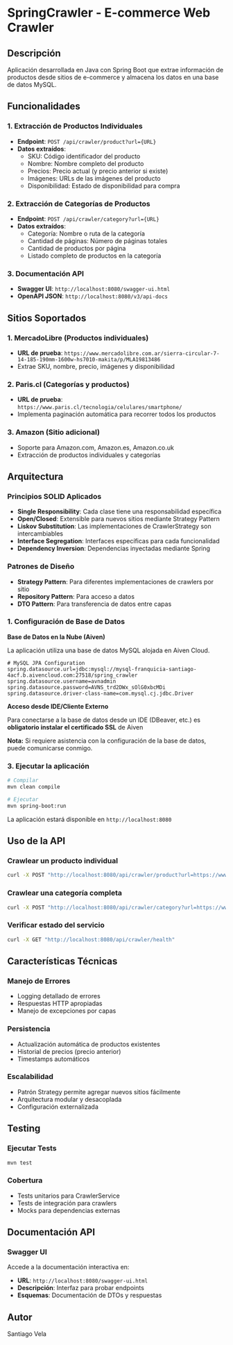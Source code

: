 # SpringCrawler - E-commerce Web Crawler

## Descripción
Aplicación desarrollada en Java con Spring Boot que extrae información de productos desde sitios de e-commerce y almacena los datos en una base de datos MySQL.

## Funcionalidades

### 1. Extracción de Productos Individuales
- **Endpoint**: `POST /api/crawler/product?url={URL}`
- **Datos extraídos**:
  - SKU: Código identificador del producto
  - Nombre: Nombre completo del producto
  - Precios: Precio actual (y precio anterior si existe)
  - Imágenes: URLs de las imágenes del producto
  - Disponibilidad: Estado de disponibilidad para compra

### 2. Extracción de Categorías de Productos
- **Endpoint**: `POST /api/crawler/category?url={URL}`
- **Datos extraídos**:
  - Categoría: Nombre o ruta de la categoría
  - Cantidad de páginas: Número de páginas totales
  - Cantidad de productos por página
  - Listado completo de productos en la categoría

### 3. Documentación API
- **Swagger UI**: `http://localhost:8080/swagger-ui.html`
- **OpenAPI JSON**: `http://localhost:8080/v3/api-docs`

## Sitios Soportados

### 1. MercadoLibre (Productos individuales)
- **URL de prueba**: `https://www.mercadolibre.com.ar/sierra-circular-7-14-185-190mm-1600w-hs7010-makita/p/MLA19813486`
- Extrae SKU, nombre, precio, imágenes y disponibilidad

### 2. Paris.cl (Categorías y productos)
- **URL de prueba**: `https://www.paris.cl/tecnologia/celulares/smartphone/`
- Implementa paginación automática para recorrer todos los productos

### 3. Amazon (Sitio adicional)
- Soporte para Amazon.com, Amazon.es, Amazon.co.uk
- Extracción de productos individuales y categorías

## Arquitectura

### Principios SOLID Aplicados
- **Single Responsibility**: Cada clase tiene una responsabilidad específica
- **Open/Closed**: Extensible para nuevos sitios mediante Strategy Pattern
- **Liskov Substitution**: Las implementaciones de CrawlerStrategy son intercambiables
- **Interface Segregation**: Interfaces específicas para cada funcionalidad
- **Dependency Inversion**: Dependencias inyectadas mediante Spring

### Patrones de Diseño
- **Strategy Pattern**: Para diferentes implementaciones de crawlers por sitio
- **Repository Pattern**: Para acceso a datos
- **DTO Pattern**: Para transferencia de datos entre capas





### 1. Configuración de Base de Datos

**Base de Datos en la Nube (Aiven)**

La aplicación utiliza una base de datos MySQL alojada en Aiven Cloud.

```properties
# MySQL JPA Configuration
spring.datasource.url=jdbc:mysql://mysql-franquicia-santiago-4acf.b.aivencloud.com:27518/spring_crawler
spring.datasource.username=avnadmin
spring.datasource.password=AVNS_trd2DWx_sOlG0xbcMDi
spring.datasource.driver-class-name=com.mysql.cj.jdbc.Driver
```

**Acceso desde IDE/Cliente Externo**

Para conectarse a la base de datos desde un IDE (DBeaver, etc.) es **obligatorio instalar el certificado SSL** de Aiven

**Nota:** Si requiere asistencia con la configuración de la base de datos, puede comunicarse conmigo.

### 3. Ejecutar la aplicación
```bash
# Compilar
mvn clean compile

# Ejecutar
mvn spring-boot:run
```

La aplicación estará disponible en `http://localhost:8080`

## Uso de la API

### Crawlear un producto individual
```bash
curl -X POST "http://localhost:8080/api/crawler/product?url=https://www.mercadolibre.com.ar/sierra-circular-7-14-185-190mm-1600w-hs7010-makita/p/MLA19813486"
```

### Crawlear una categoría completa
```bash
curl -X POST "http://localhost:8080/api/crawler/category?url=https://www.paris.cl/tecnologia/celulares/smartphone/"
```

### Verificar estado del servicio
```bash
curl -X GET "http://localhost:8080/api/crawler/health"
```


## Características Técnicas

### Manejo de Errores
- Logging detallado de errores
- Respuestas HTTP apropiadas
- Manejo de excepciones por capas

### Persistencia
- Actualización automática de productos existentes
- Historial de precios (precio anterior)
- Timestamps automáticos

### Escalabilidad
- Patrón Strategy permite agregar nuevos sitios fácilmente
- Arquitectura modular y desacoplada
- Configuración externalizada

## Testing

### Ejecutar Tests
```bash
mvn test
```

### Cobertura
- Tests unitarios para CrawlerService
- Tests de integración para crawlers
- Mocks para dependencias externas

## Documentación API

### Swagger UI
Accede a la documentación interactiva en:
- **URL**: `http://localhost:8080/swagger-ui.html`
- **Descripción**: Interfaz para probar endpoints
- **Esquemas**: Documentación de DTOs y respuestas


## Autor
Santiago Vela